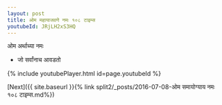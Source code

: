 ```yaml
---
layout: post
title: ओम महायाजवणे नमः १०८ टाइम्स
youtubeId: JRjLH2xS3HQ
---
```

 
 
 ओम अर्थाच्या नमः  
 
 -  जो सर्वांनाच आवडतो 
 
  
 
  
 
 
 
 
 
 


{% include youtubePlayer.html id=page.youtubeId %}
 
[Next]({{ site.baseurl }}{% link  split2/_posts/2016-07-08-ओम समायोग्याय नमः १०८ टाइम्स.md%})
 
